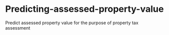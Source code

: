 # Predicting-assessed-property-value
Predict assessed property value for the purpose of property tax assessment
